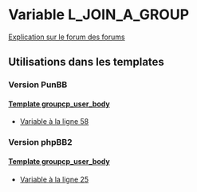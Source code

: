 # Variable L_JOIN_A_GROUP
[Explication sur le forum des forums](http://forum.forumactif.com/t294113-listing-des-variables#L_JOIN_A_GROUP)

## Utilisations dans les templates

### Version PunBB

#### [Template groupcp_user_body](punbb/groupcp_user_body.md)
* [Variable à la ligne 58](../punbb/groupcp_user_body.tpl#L58)

### Version phpBB2

#### [Template groupcp_user_body](subsilver/groupcp_user_body.md)
* [Variable à la ligne 25](../subsilver/groupcp_user_body.tpl#L25)